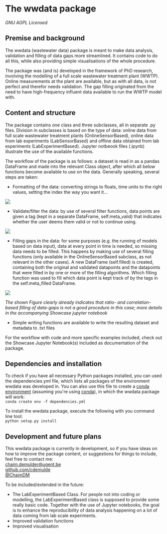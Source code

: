 # The wwdata package
*GNU AGPL Licensed*

## Premise and background
The wwdata (wastewater data) package is meant to make data analysis, validation and filling of data gaps more streamlined. It contains code to do all this, while also providing simple visualisations of the whole procedure. 

The package was (and is) developed in the framework of PhD research, involving the modelling of a full scale wastewater treatment plant (WWTP). Online measurements at the plant are available, but as with all data, is not perfect and therefor needs validation. The gap filling originated from the need to have high-frequency influent data available to run the WWTP model with.

## Content and structure
The package contains one class and three subclasses, all in separate .py files. Division in subclasses is based on the type of data: online data from full scale wastewater treatment plants (OnlineSensorBased), online data from lab experiments (LabSensorBased) and offline data obtained from lab experiments (LabExperimentBased). Jupyter notbeook files (.ipynb) illustrate the use of the available functions.

The workflow of the package is as follows: a dataset is read in as a pandas DataFrame and made into the relevant Class object, after which all below functions become available to use on the data. Generally speaking, several steps are taken: 
* Formatting of the data: converting strings to floats, time units to the right values, setting the index the way you want it...<br>

![](https://github.com/cdemulde/wwdata/blob/master/figs/data01.png?raw=true)

* Validate/filter the data: by use of several filter functions, data points are given a tag (kept in a separate DataFrame, self.meta_valid) that indicates whether the user deems them valid or not to continue using.<br>

![](https://github.com/cdemulde/wwdata/blob/master/figs/data02.png?raw=true)

* Filling gaps in the data: for some purposes (e.g. the running of models based on data input), data at every point in time is needed, so missing data needs to be filled. This happens by making use of several filling functions (only available in the OnlineSensorBased subclass, as not relevant in the other cases). A new DataFrame (self.filled) is created, containing both the original and validated datapoints and the datapoints that were filled in by one or more of the filling algorithms. Which filling function was used to fill which data point is kept track of by the tags in the self.meta_filled DataFrame.<br>

![](https://github.com/cdemulde/wwdata/blob/master/figs/data03.png?raw=true)

*The shown Figure clearly already indicates that ratio- and correlation-based filling of data-gaps is not a good procedure in this case; more details in the accompanying Showcase jupyter notebook*

* Simple writing functions are available to write the resulting dataset and metadata to .txt files

For the workflow with code and more specific examples included, check out the Showcase Jupyter Notebook(s) included as documentation of the package.

## Dependencies and installation
To check if you have all necessary Python packages installed, you can used the dependencies.yml file, which lists all packages of the environment wwdata was developed in. You can also use this file to create a [conda environment](http://conda.pydata.org/docs/using/envs.html#managing-environments) (assuming you're using [conda](http://conda.pydata.org/docs/index.html)), in which the wwdata package will work:<br>
`conda create env -f dependencies.yml`<br>

To install the wwdata package, execute the following with you command line tool:<br>
`python setup.py install`<br>

## Development and future plans
This wwdata package is currently in development, so if you have ideas on how to improve the package content, or suggestions for things to include, feel free to contact me:<br>
<a href='mailto:chaim.demulder@ugent.be'>chaim.demulder@ugent.be</a><br>
<a href='https://github.com/cdemulde'>github.com/cdemulde</a><br>
<a href='https://twitter.com/ChaimDM'>@ChaimDM</a>

To be included/extended in the future:
* The LabExperimentBased Class. For people not into coding or modelling, the LabExperimentBased class is supposed to provide some really basic code. Together with the use of Jupyter notebooks, the goal is to enhance the reproducibility of data analysis happening on a lot of data coming from lab scale experiments.
* Improved validation functions
* Improved visualisation